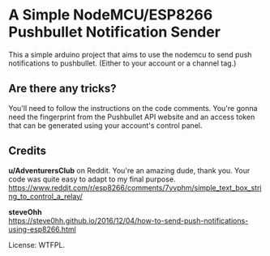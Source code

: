 # A Simple NodeMCU/ESP8266 Pushbullet Notification Sender

This a simple arduino project that aims to use the nodemcu to send push notifications to pushbullet. (Either to your account or a channel tag.)

## Are there any tricks?

You'll need to follow the instructions on the code comments. You're gonna need the fingerprint from the Pushbullet API website and an access token that can be generated using your account's control panel.

## Credits
  
**u/AdventurersClub** on Reddit. You're an amazing dude, thank you. Your code was quite easy to adapt to my final purpose.  
https://www.reddit.com/r/esp8266/comments/7yvphm/simple_text_box_string_to_control_a_relay/  
  
**steveOhh**  
https://steve0hh.github.io/2016/12/04/how-to-send-push-notifications-using-esp8266.html  


License: WTFPL.    
